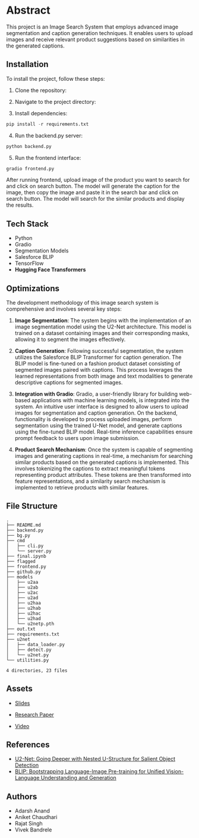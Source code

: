 # Abstract

This project is an Image Search System that employs advanced image segmentation and caption generation techniques. It enables users to upload images and receive relevant product suggestions based on similarities in the generated captions.

## Installation

To install the project, follow these steps:

1. Clone the repository:

2. Navigate to the project directory:

3. Install dependencies:

```python
pip install -r requirements.txt
```

4. Run the backend.py server:

```python
python backend.py
```

5. Run the frontend interface:

```python
gradio frontend.py
```

After running frontend, upload image of the product you want to search for and click on search button. The model will generate the caption for the image, then copy the image and paste it in the search bar and click on search button. The model will search for the similar products and display the results.

## Tech Stack

- Python
- Gradio
- Segmentation Models
- Salesforce BLIP
- TensorFlow
- **Hugging Face Transformers**

## Optimizations

The development methodology of this image search system is comprehensive and involves several key steps:

1. **Image Segmentation**: The system begins with the implementation of an image segmentation model using the U2-Net architecture. This model is trained on a dataset containing images and their corresponding masks, allowing it to segment the images effectively.

2. **Caption Generation**: Following successful segmentation, the system utilizes the Salesforce BLIP Transformer for caption generation. The BLIP model is fine-tuned on a fashion product dataset consisting of segmented images paired with captions. This process leverages the learned representations from both image and text modalities to generate descriptive captions for segmented images.

3. **Integration with Gradio**: Gradio, a user-friendly library for building web-based applications with machine learning models, is integrated into the system. An intuitive user interface is designed to allow users to upload images for segmentation and caption generation. On the backend, functionality is developed to process uploaded images, perform segmentation using the trained U-Net model, and generate captions using the fine-tuned BLIP model. Real-time inference capabilities ensure prompt feedback to users upon image submission.

4. **Product Search Mechanism**: Once the system is capable of segmenting images and generating captions in real-time, a mechanism for searching similar products based on the generated captions is implemented. This involves tokenizing the captions to extract meaningful tokens representing product attributes. These tokens are then transformed into feature representations, and a similarity search mechanism is implemented to retrieve products with similar features.

## File Structure
```
.
├── README.md
├── backend.py
├── bg.py
├── cmd
│   ├── cli.py
│   └── server.py
├── final.ipynb
├── flagged
├── frontend.py
├── github.py
├── models
│   ├── u2aa
│   ├── u2ab
│   ├── u2ac
│   ├── u2ad
│   ├── u2haa
│   ├── u2hab
│   ├── u2hac
│   ├── u2had
│   └── u2netp.pth
├── out.txt
├── requirements.txt
├── u2net
│   ├── data_loader.py
│   ├── detect.py
│   └── u2net.py
└── utilities.py

4 directories, 23 files
```

## Assets

- [Slides](https://docs.google.com/presentation/d/1jWnSKEZwkR7TFKF6CKk4FsvzkKxcxsTkeVn0Zi_GVgo/edit?usp=sharing)

- [Research Paper](https://drive.google.com/file/d/1wVwc-aCXEQR6S_1Aa6yJ5-8heb7e-I9p/view?usp=sharing)

- [Video](https://drive.google.com/file/d/1CW_cH9Ux6eAjOsfyxthEosLrhofPKqUp/view?resourcekey)

## References

- [U2-Net: Going Deeper with Nested U-Structure for Salient Object Detection](https://arxiv.org/pdf/2005.09007)
- [BLIP: Bootstrapping Language-Image Pre-training for
  Unified Vision-Language Understanding and Generation](https://arxiv.org/pdf/2201.12086)

## Authors

- Adarsh Anand
- Aniket Chaudhari
- Rajat Singh
- Vivek Bandrele
